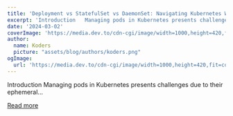 ```yaml
---
title: 'Deployment vs StatefulSet vs DaemonSet: Navigating Kubernetes Workloads 🚀'
excerpt: 'Introduction   Managing pods in Kubernetes presents challenges due to their ephemeral...'
date: '2024-03-02'
coverImage: 'https://media.dev.to/cdn-cgi/image/width=1000,height=420,fit=cover,gravity=auto,format=auto/https%3A%2F%2Fdev-to-uploads.s3.amazonaws.com%2Fuploads%2Farticles%2Fpnntrpj6rsxliceqgphs.jpeg'
author:
  name: Koders
  picture: "assets/blog/authors/koders.png"
ogImage:
  url: 'https://media.dev.to/cdn-cgi/image/width=1000,height=420,fit=cover,gravity=auto,format=auto/https%3A%2F%2Fdev-to-uploads.s3.amazonaws.com%2Fuploads%2Farticles%2Fpnntrpj6rsxliceqgphs.jpeg'
---
```


Introduction   Managing pods in Kubernetes presents challenges due to their ephemeral...

[Read more](https://dev.to/sre_panchanan/deployment-vs-statefulset-vs-daemonset-navigating-kubernetes-workloads-190j)
